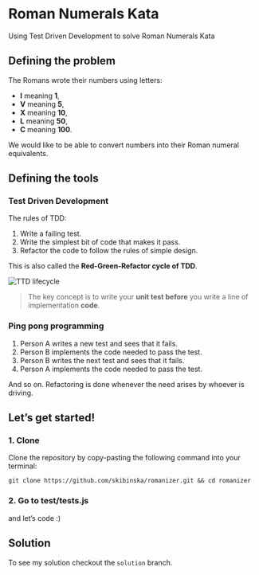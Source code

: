 # Roman Numerals Kata 

Using Test Driven Development to solve Roman Numerals Kata

## Defining the problem

The Romans wrote their numbers using letters: 

- **I** meaning **1**,
- **V** meaning **5**, 
- **X** meaning **10**,
- **L** meaning **50**,
- **C** meaning **100**.

We would like to be able to convert numbers into their Roman numeral equivalents.   

## Defining the tools

### Test Driven Development

The rules of TDD:

1. Write a failing test.
2. Write the simplest bit of code that makes it pass.
3. Refactor the code to follow the rules of simple design.

This is also called the **Red-Green-Refactor cycle of TDD**.

![TTD lifecycle](https://cloud.githubusercontent.com/assets/10700103/23134527/09fabe52-f78d-11e6-90d8-b747714a52f6.png)

> The key concept is to write your **unit test before** you write a line of implementation **code**.

### Ping pong programming

1. Person A writes a new test and sees that it fails.
2. Person B implements the code needed to pass the test.
3. Person B writes the next test and sees that it fails.
4. Person A implements the code needed to pass the test.

And so on. Refactoring is done whenever the need arises by whoever is driving.

## Let’s get started!

### 1. Clone

Clone the repository by copy-pasting the following command into your terminal:

  ```
  git clone https://github.com/skibinska/romanizer.git && cd romanizer
  ```

### 2. Go to test/tests.js

and let’s code :)

## Solution

To see my solution checkout the `solution` branch.



